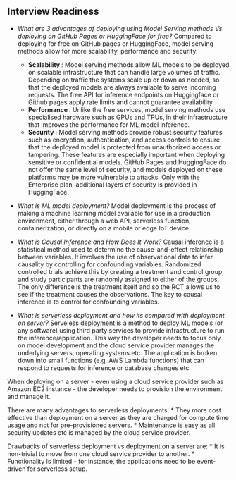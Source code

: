 ## Interview Readiness

* <i> What are 3 advantages of deploying using Model Serving methods Vs. deploying on GitHub Pages or HuggingFace for free? </i>
Compared to deploying for free on GitHub pages or HuggingFace, model serving methods allow for more scalability, performance and security. 
  * <b> Scalability </b>: Model serving methods allow ML models to be deployed on scalable infrastructure that can handle large volumes of traffic. Depending on traffic the systems scale up or down as needed, so that the deployed models are always available to serve incoming requests. The free API for inference endpoints on Huggingface or Github pages apply rate limits and cannot guarantee availability. 
  * <b> Performance </b>: Unlike the free services, model serving methods use specialised hardware such as GPUs and TPUs, in their infrastructure that improves the performance for ML model inference. 
  * <b> Security </b>: Model serving methods provide robust security features such as encryption, authentication, and access controls to ensure that the deployed model is protected from unauthorized access or tampering. These features are especially important when deploying sensitive or confidential models. GitHub Pages and HuggingFace do not offer the same level of security, and models deployed on these platforms may be more vulnerable to attacks. Only with the Enterprise plan, additional layers of security is provided in HuggingFace. 


* <i> What is ML model deployment? </i>
Model deployment is the process of making a machine learning model available for use in a production environment, either through a web API, serverless function, containerization, or directly on a mobile or edge IoT device.

* <i> What is Causal Inference and How Does It Work? </i>
Causal inference is a statistical method used to determine the cause-and-effect relationship between variables. It involves the use of observational data to infer causality by controlling for confounding variables. Randomized controlled trials achieve this by creating a treatment and control group, and study participants are randomly assigned to either of the groups. The only difference is the treatment itself and so the RCT allows us to see if the treatment causes the observations. The key to causal inference is to control for confounding variables. 

* <i> What is serverless deployment and how its compared with deployment on server? </i>
Serveless deployment is a method to deploy ML models (or any software) using third party services to provide infrastructure to run the inference/application. This way the developer needs to focus only on model development and the cloud service provider manages the underlying servers, operating systems etc. The application is broken down into small functions (e.g. AWS Lambda functions) that can respond to requests for inference or database changes etc. 

When deploying on a server - even using a cloud service provider such as Amazon EC2 instance - the developer needs to provision the environment and manage it.  

  There are many advantages to serverless deployments: 
    * They more cost effective than deployment on a server as they are charged for compute time usage and not for pre-provisioned servers. 
    * Maintenance is easy as all security updates etc is managed by the cloud service provider.

  Drawbacks of serverless deployment vs deployment on a server are: 
    * It is non-trivial to move from one cloud service provider to another. 
    * Functionality is limited - for instance, the applications need to be event-driven for serverless setup. 
